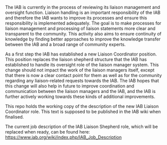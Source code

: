 The IAB is currently in the process of reviewing its liaison management and oversight function. Liaison handling is an important responsibility of the IAB and therefore the IAB wants to improve its processes and ensure this responsibility is implemented adequately. The goal is to make processes for liaison management and processing of liaison statements more clear and transparent to the community. This activity also aims to ensure continuity of knowledge by finding better approaches to improve the knowledge transfer between the IAB and a broad range of community experts.

As a first step the IAB has established a new Liaison Coordinator position. This position replaces the liaison shepherd structure that the IAB has established to handle its oversight role of the liaison manager system. This change should not impact the work of the liaison managers itself, except that there is now a clear contact point for them as well as for the community regarding any liaison-related requests towards the IAB. The IAB hopes that this change will also help in future to improve coordination and communication between the liaison managers and the IAB, and the IAB is further actively working towards these kinds of additional improvements. 

This repo holds the working copy of the description of the new IAB Liaison Coordinator role. This text is supposed to be published in the IAB wiki when finalised. 

The current job description of the IAB Liaison Shepherd role, which will be replaced when ready, can be found here: https://www.iab.org/wiki/index.php/IAB_Job_Description
